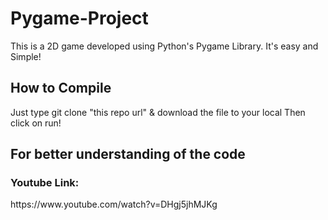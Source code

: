 # Pygame-Project
This is a 2D game developed using Python's Pygame Library. 
It's easy and Simple!

<h2> How to Compile </h2>

Just type git clone "this repo url" & download the file to your local
Then click on run!

<h2> For better understanding of the code </h2>
<h3>Youtube Link: </h3> https://www.youtube.com/watch?v=DHgj5jhMJKg
